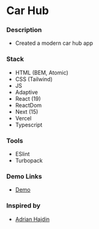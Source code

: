 # Car Hub

### Description

- Created a modern car hub app

### Stack

- HTML (BEM, Atomic)
- CSS (Tailwind)
- JS
- Adaptive
- React (19)
- ReactDom
- Next (15)
- Vercel
- Typescript

### Tools

- ESlint
- Turbopack

### Demo Links
- [Demo](https://andrii-car-hub.vercel.app/)

### Inspired by 
- [Adrian Hajdin](https://github.com/adrianhajdin)
